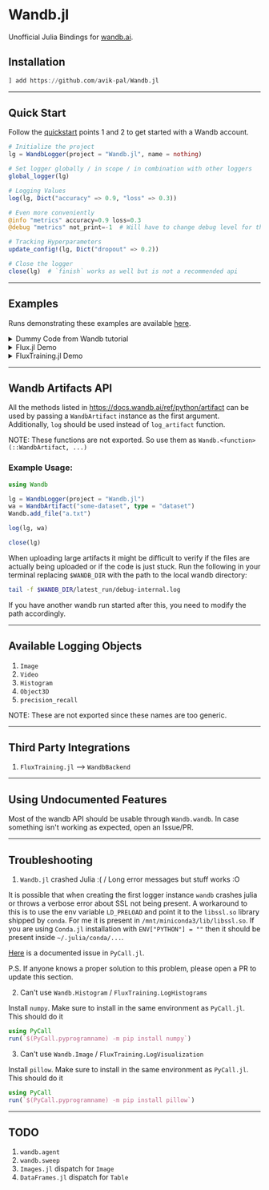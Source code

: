 # Wandb.jl

Unofficial Julia Bindings for [wandb.ai](https://wandb.ai).

## Installation

```julia
] add https://github.com/avik-pal/Wandb.jl
```

---

## Quick Start

Follow the [quickstart](https://docs.wandb.ai/quickstart) points 1 and 2 to get started with a Wandb account.

```julia
# Initialize the project
lg = WandbLogger(project = "Wandb.jl", name = nothing)

# Set logger globally / in scope / in combination with other loggers
global_logger(lg)

# Logging Values
log(lg, Dict("accuracy" => 0.9, "loss" => 0.3))

# Even more conveniently
@info "metrics" accuracy=0.9 loss=0.3
@debug "metrics" not_print=-1  # Will have to change debug level for this to be logged

# Tracking Hyperparameters
update_config!(lg, Dict("dropout" => 0.2))

# Close the logger
close(lg)  # `finish` works as well but is not a recommended api
```

---

## Examples

Runs demonstrating these examples are available [here](https://wandb.ai/avikpal/Wandb.jl).

<details><summary>Dummy Code from Wandb tutorial</summary>
<p>

Example borrowed from <a href="https://colab.research.google.com/drive/1aEv8Haa3ppfClcCiC2TB8WLHB4jnY_Ds#scrollTo=-VE3MabfZAcx">here</a>.

```julia
using Wandb, Dates, Logging

# Start a new run, tracking hyperparameters in config
lg = WandbLogger(project = "Wandb.jl",
                 name = "wandbjl-demo-$(now())",
                 config = Dict("learning_rate" => 0.01,
                               "dropout" => 0.2,
                               "architecture" => "CNN",
                               "dataset" => "CIFAR-100"))

# Use LoggingExtras.jl to log to multiple loggers together
global_logger(lg)

# Simulating the training or evaluation loop
for x ∈ 1:50
    acc = log(1 + x + rand() * get_config(lg, "learning_rate") + rand() + get_config(lg, "dropout"))
    loss = 10 - log(1 + x + rand() + x * get_config(lg, "learning_rate") + rand() + get_config(lg, "dropout"))
    # Log metrics from your script to W&B
    @info "metrics" accuracy=acc loss=loss
end

# Finish the run
close(lg)
```

</p>
</details>

<details><summary>Flux.jl Demo<br></summary>
<p>

Using `Wandb.jl` in existing Flux workflows is pretty easy. Let's go through the <a href="https://github.com/FluxML/model-zoo/blob/master/vision/mlp_mnist/mlp_mnist.jl">mlp_mnist</a> demo in Flux model-zoo and update it to use Wandb. Firstly, use <a href="https://github.com/FluxML/model-zoo/tree/master/vision/mlp_mnist">this environment</a> and add `Wandb.jl` to it.

```julia
using Flux, Statistics
using Flux.Data: DataLoader
using Flux: onehotbatch, onecold, @epochs
using Flux.Losses: logitcrossentropy
using CUDA
using MLDatasets
using Wandb
using Dates

lg = WandbLogger(
    project = "Wandb.jl",
    name = "fluxjl-integration-$(now())",
    config = Dict(
        "learning_rate" => 3e-4,
        "batchsize" => 256,
        "epochs" => 100,
        "dataset" => "MNIST",
        "use_cuda" => true,
    ),
)

global_logger(lg)

##################################################################################
# Wandb # Instead of passing arguments around we will use the global configuration
# Wandb # file from Wandb
##################################################################################
function getdata(device)
    ENV["DATADEPS_ALWAYS_ACCEPT"] = "true"

    # Loading Dataset	
    xtrain, ytrain = MLDatasets.MNIST.traindata(Float32)
    xtest, ytest = MLDatasets.MNIST.testdata(Float32)

    # Reshape Data in order to flatten each image into a linear array
    xtrain = Flux.flatten(xtrain)
    xtest = Flux.flatten(xtest)

    # One-hot-encode the labels
    ytrain, ytest = onehotbatch(ytrain, 0:9), onehotbatch(ytest, 0:9)

    # Create DataLoaders (mini-batch iterators)
    train_loader = DataLoader(
        (xtrain, ytrain),
        batchsize = get_config(lg, "batchsize"),
        shuffle = true,
    )
    test_loader = DataLoader((xtest, ytest), batchsize = get_config(lg, "batchsize"))

    return train_loader, test_loader
end

build_model(; imgsize = (28, 28, 1), nclasses = 10) =
    Chain(Dense(prod(imgsize), 32, relu), Dense(32, nclasses))

function loss_and_accuracy(data_loader, model, device)
    acc = 0
    ls = 0.0f0
    num = 0
    for (x, y) in data_loader
        x, y = device(x), device(y)
        ŷ = model(x)
        ls += logitcrossentropy(model(x), y, agg = sum)
        acc += sum(onecold(cpu(model(x))) .== onecold(cpu(y)))
        num += size(x, 2)
    end
    return ls / num, acc / num
end

#################################################################
# Wandb # If any paramters need to be updated pass them as a Dict
#################################################################
function train(update_params::Dict = Dict())
    #################################
    # Wandb # Update config if needed
    #################################
    update_config!(lg, update_params)

    if CUDA.functional() && wandb_get_config("use_cuda")
        @info "Training on CUDA GPU"
        CUDA.allowscalar(false)
        device = gpu
    else
        @info "Training on CPU"
        device = cpu
    end

    # Create test and train dataloaders
    train_loader, test_loader = getdata(device)

    # Construct model
    model = build_model() |> device
    ps = Flux.params(model) # model's trainable parameters

    ## Optimizer
    opt = ADAM(get_config(lg, "learning_rate"))

    ## Training
    for epoch = 1:get_config(lg, "epochs")
        for (x, y) in train_loader
            x, y = device(x), device(y) # transfer data to device
            gs = gradient(() -> logitcrossentropy(model(x), y), ps) # compute gradient
            Flux.Optimise.update!(opt, ps, gs) # update parameters

            ##########################################
            # Wandb # Log the gradients and parameters
            ##########################################
            log(wblogger, cpu; parameters = ps, gradients = gs, commit = false)
        end

        # Report on train and test
        train_loss, train_acc = loss_and_accuracy(train_loader, model, device)
        test_loss, test_acc = loss_and_accuracy(test_loader, model, device)

        ###################################
        # Wandb # Log the loss and accuracy
        ###################################
        log(
            lg,
            Dict(
                "Training/Loss" => train_loss,
                "Training/Accuracy" => train_acc,
                "Testing/Loss" => test_loss,
                "Testing/Accuracy" => test_acc,
            ),
        )

        println("Epoch=$epoch")
        println("  train_loss = $train_loss, train_accuracy = $train_acc")
        println("  test_loss = $test_loss, test_accuracy = $test_acc")
    end
end

### Run training 
train()

################################
# Wandb # Finish the Current Run
################################
close(lg)
```
</p>
</details>

<details><summary>FluxTraining.jl Demo<br></summary>
<p>

We have bindings in the form of `WandbBackend` which can be used as a dropin replacement for the
default `TensorboardBackend`. Just ensure that `FluxTraining.jl` is installed prior to loading
this package.

</p>
</details>

---

## Wandb Artifacts API

All the methods listed in https://docs.wandb.ai/ref/python/artifact can be used by passing
a `WandbArtifact` instance as the first argument. Additionally, `log` should be used instead
of `log_artifact` function.

NOTE: These functions are not exported. So use them as `Wandb.<function>(::WandbArtifact, ...)`

### Example Usage:

```julia
using Wandb

lg = WandbLogger(project = "Wandb.jl")
wa = WandbArtifact("some-dataset", type = "dataset")
Wandb.add_file("a.txt")

log(lg, wa)

close(lg)
```

When uploading large artifacts it might be difficult to verify if the files are actually being
uploaded or if the code is just stuck. Run the following in your terminal replacing `$WANDB_DIR`
with the path to the local wandb directory:

```bash
tail -f $WANDB_DIR/latest_run/debug-internal.log
```

If you have another wandb run started after this, you need to modify the path accordingly.

---

## Available Logging Objects

1. `Image`
2. `Video`
3. `Histogram`
4. `Object3D`
5. `precision_recall`

NOTE: These are not exported since these names are too generic.

---

## Third Party Integrations

1. `FluxTraining.jl` --> `WandbBackend`

---

## Using Undocumented Features

Most of the wandb API should be usable through `Wandb.wandb`. In case something isn't working as expected, open an Issue/PR.

---

## Troubleshooting

1. `Wandb.jl` crashed Julia :( / Long error messages but stuff works :O

It is possible that when creating the first logger instance `wandb` crashes julia or throws a verbose error
about SSL not being present. A workaround to this is to use the env variable `LD_PRELOAD` and point it to
the `libssl.so` library shipped by `conda`. For me it is present in `/mnt/miniconda3/lib/libssl.so`. If you
are using `Conda.jl` installation with `ENV["PYTHON"] = ""` then it should be present inside
`~/.julia/conda/...`.

[Here](https://github.com/JuliaPy/Conda.jl/issues/58) is a documented issue in `PyCall.jl`.

P.S. If anyone knows a proper solution to this problem, please open a PR to update this section.

2. Can't use `Wandb.Histogram` / `FluxTraining.LogHistograms`

Install `numpy`. Make sure to install in the same environment as `PyCall.jl`. This should do it

```julia
using PyCall
run(`$(PyCall.pyprogramname) -m pip install numpy`)
```

3. Can't use `Wandb.Image` / `FluxTraining.LogVisualization`

Install `pillow`. Make sure to install in the same environment as `PyCall.jl`. This should do it

```julia
using PyCall
run(`$(PyCall.pyprogramname) -m pip install pillow`)
```

---

## TODO

1. `wandb.agent`
2. `wandb.sweep`
3. `Images.jl` dispatch for `Image`
4. `DataFrames.jl` dispatch for `Table`